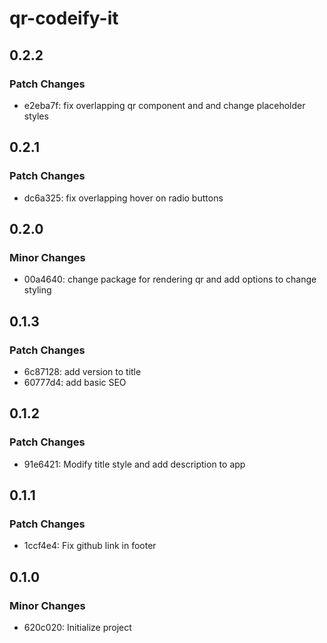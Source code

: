 # qr-codeify-it

## 0.2.2

### Patch Changes

- e2eba7f: fix overlapping qr component and and change placeholder styles

## 0.2.1

### Patch Changes

- dc6a325: fix overlapping hover on radio buttons

## 0.2.0

### Minor Changes

- 00a4640: change package for rendering qr and add options to change styling

## 0.1.3

### Patch Changes

- 6c87128: add version to title
- 60777d4: add basic SEO

## 0.1.2

### Patch Changes

- 91e6421: Modify title style and add description to app

## 0.1.1

### Patch Changes

- 1ccf4e4: Fix github link in footer

## 0.1.0

### Minor Changes

- 620c020: Initialize project
